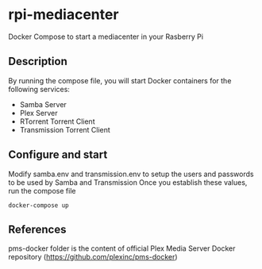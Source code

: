 # rpi-mediacenter

Docker Compose to start a mediacenter in your Rasberry Pi

## Description

By running the compose file, you will start Docker containers for the following services:
* Samba Server
* Plex Server
* RTorrent Torrent Client
* Transmission Torrent Client

## Configure and start

Modify samba.env and transmission.env to setup the users and passwords to be used by Samba and Transmission
Once you establish these values, run the compose file

```
docker-compose up
```

## References

pms-docker folder is the content of official Plex Media Server Docker repository (https://github.com/plexinc/pms-docker)
